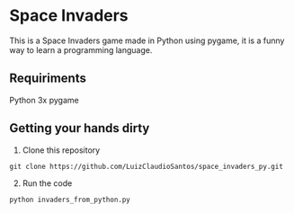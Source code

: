 # Space Invaders 
This is a Space Invaders game made in Python using pygame, it is a funny way to learn a programming language.

## Requiriments
Python 3x
pygame

## Getting your hands dirty

1. Clone this repository
   
```
git clone https://github.com/LuizClaudioSantos/space_invaders_py.git
```
2. Run the code

```
python invaders_from_python.py
```
